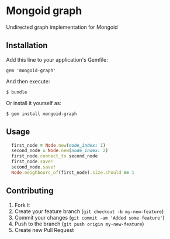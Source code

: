 # Mongoid graph

Undirected graph implementation for Mongoid

## Installation

Add this line to your application's Gemfile:

    gem 'mongoid-graph'

And then execute:

    $ bundle

Or install it yourself as:

    $ gem install mongoid-graph

## Usage

```ruby
  first_node = Node.new(node_index: 1)
  second_node = Node.new(node_index: 2)
  first_node.connect_to second_node
  first_node.save!
  second_node.save!
  Node.neighbours_of(first_node).size.should == 1
```

## Contributing

1. Fork it
2. Create your feature branch (`git checkout -b my-new-feature`)
3. Commit your changes (`git commit -am 'Added some feature'`)
4. Push to the branch (`git push origin my-new-feature`)
5. Create new Pull Request
